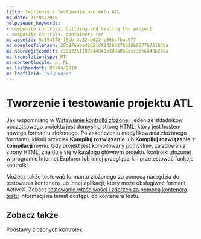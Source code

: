 ```yaml
---
title: Tworzenie i testowanie projektu ATL
ms.date: 11/04/2016
helpviewer_keywords:
- composite controls, building and testing the project
- composite controls, containers for
ms.assetid: 5c1541f8-f6cb-4c22-bd22-c66bcfbaa077
ms.openlocfilehash: 28d976aba48521df1429b27bb20b8277b72166ba
ms.sourcegitcommit: c3093251193944840e3d0a068ecc30e6449624ba
ms.translationtype: MT
ms.contentlocale: pl-PL
ms.lasthandoff: 03/04/2019
ms.locfileid: "57295438"
---
```

# <a name="building-and-testing-the-atl-project"></a>Tworzenie i testowanie projektu ATL

Jak wspomniano w [Wstawianie kontrolki złożonej](../atl/inserting-a-composite-control.md), jeden ze składników początkowego projektu jest domyślną stronę HTML, który jest hostem nowego formantu złożonego. Po zakończeniu modyfikowania złożonego formantu, kliknij przycisk **Kompiluj rozwiązanie** lub **Kompiluj rozwiązanie** z **kompilacji** menu. Gdy projekt jest kompilowany pomyślnie, załadowania strony HTML, znajduje się w katalogu głównym projektu kontrolki złożonej w programie Internet Explorer lub innej przeglądarki i przetestować funkcje kontrolki.

Możesz także testować formantu złożonego za pomocą narzędzia do testowania kontenera lub innej aplikacji, który może obsługiwać formant ActiveX. Zobacz [testowanie właściwości i zdarzeń za pomocą kontenera testu](../mfc/testing-properties-and-events-with-test-container.md) informacji na temat dostępu do kontenera testu.

## <a name="see-also"></a>Zobacz także

[Podstawy złożonych kontrolek](../atl/atl-composite-control-fundamentals.md)
